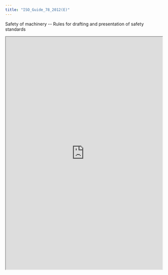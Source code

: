 ```yaml
---
title: "ISO_Guide_78_2012(E)"
---
```


Safety of machinery -- Rules for drafting and presentation of safety standards

<iframe height="750" width="100%" src="https://ewelton.github.io/ktest/wiki.html#ISO_Guide_78_2012(E)"></iframe>
